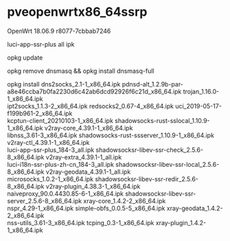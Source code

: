 # pveopenwrtx86_64ssrp

OpenWrt 18.06.9 r8077-7cbbab7246

luci-app-ssr-plus all ipk

opkg update

opkg remove dnsmasq && opkg install dnsmasq-full

opkg install dns2socks_2.1-1_x86_64.ipk pdnsd-alt_1.2.9b-par-a8e46ccba7b0fa2230d6c42ab6dcd92926f6c21d_x86_64.ipk trojan_1.16.0-1_x86_64.ipk \
ipt2socks_1.1.3-2_x86_64.ipk redsocks2_0.67-4_x86_64.ipk uci_2019-05-17-f199b961-2_x86_64.ipk \
kcptun-client_20210103-1_x86_64.ipk shadowsocks-rust-sslocal_1.10.9-1_x86_64.ipk v2ray-core_4.39.1-1_x86_64.ipk \
libnss_3.61-3_x86_64.ipk shadowsocks-rust-ssserver_1.10.9-1_x86_64.ipk v2ray-ctl_4.39.1-1_x86_64.ipk \
luci-app-ssr-plus_184-3_all.ipk shadowsocksr-libev-ssr-check_2.5.6-8_x86_64.ipk v2ray-extra_4.39.1-1_all.ipk \
luci-i18n-ssr-plus-zh-cn_184-3_all.ipk shadowsocksr-libev-ssr-local_2.5.6-8_x86_64.ipk v2ray-geodata_4.39.1-1_all.ipk \
microsocks_1.0.2-1_x86_64.ipk shadowsocksr-libev-ssr-redir_2.5.6-8_x86_64.ipk v2ray-plugin_4.38.3-1_x86_64.ipk \
naiveproxy_90.0.4430.85-6-1_x86_64.ipk shadowsocksr-libev-ssr-server_2.5.6-8_x86_64.ipk xray-core_1.4.2-2_x86_64.ipk \
nspr_4.29-1_x86_64.ipk simple-obfs_0.0.5-5_x86_64.ipk xray-geodata_1.4.2-2_x86_64.ipk \
nss-utils_3.61-3_x86_64.ipk tcping_0.3-1_x86_64.ipk xray-plugin_1.4.2-1_x86_64.ipk
